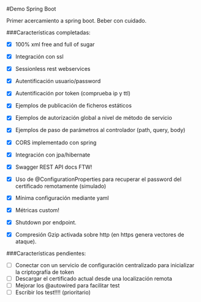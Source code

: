 #Demo Spring Boot

Primer acercamiento a spring boot. Beber con cuidado.

###Características completadas:


* [x] 100% xml free and full of sugar
* [x] Integración con ssl
* [x] Sessionless rest webservices
* [x] Autentificación usuario/password
* [x] Autentificación por token (comprueba ip y ttl)
* [x] Ejemplos de publicación de ficheros estáticos
* [x] Ejemplos de autorización global a nivel de método de servicio
* [x] Ejemplos de paso de parámetros al controlador (path, query, body)
* [x] CORS implementado con spring
* [x] Integración con jpa/hibernate
* [x] Swagger REST API docs FTW!
* [x] Uso de @ConfigurationProperties para recuperar el password del certificado remotamente (simulado)
* [x] Mínima configuración mediante yaml
* [x] Métricas custom!
* [x] Shutdown por endpoint.
* [x] Compresión Gzip activada sobre http (en https genera vectores de ataque).


###Características pendientes:


* [ ] Conectar con un servicio de configuración centralizado para inicializar la criptografía de token
* [ ] Descargar el certificado actual desde una localización remota
* [ ] Mejorar los @autowired para facilitar test
* [ ] Escribir los test!!!! (prioritario)
